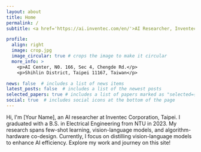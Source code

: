 ```yaml
---
layout: about
title: Home
permalink: /
subtitle: <a href='https://ai.inventec.com/en/'>AI Researcher, Inventec Corp., Taiwan</a> # :envelope:raykuo.sj@gmail.com

profile:
  align: right
  image: crop.jpg
  image_circular: true # crops the image to make it circular
  more_info: >
    <p>AI Center, N0. 166, Sec 4, Chengde Rd.</p>
    <p>Shihlin District, Taipei 11167, Taiwan</p>

news: false  # includes a list of news items
latest_posts: false  # includes a list of the newest posts
selected_papers: true # includes a list of papers marked as "selected={true}"
social: true  # includes social icons at the bottom of the page
---
```


<!-- Write your biography here. Tell the world about yourself. Link to your favorite [subreddit](http://reddit.com). You can put a picture in, too. The code is already in, just name your picture `prof_pic.jpg` and put it in the `img/` folder. -->

<!-- Put your address / P.O. box / other info right below your picture. You can also disable any of these elements by editing `profile` property of the YAML header of your `_pages/about.md`. Edit `_bibliography/papers.bib` and Jekyll will render your [publications page](/al-folio/publications/) automatically. -->

<!-- Link to your social media connections, too. This theme is set up to use [Font Awesome icons](http://fortawesome.github.io/Font-Awesome/) and [Academicons](https://jpswalsh.github.io/academicons/), like the ones below. Add your Facebook, Twitter, LinkedIn, Google Scholar, or just disable all of them. -->

<!-- [My CV](https://drive.google.com/file/d/1rjSab6qaryjmgTpazxhNHsnJAdav7Kcr/view?usp=sharing) -->

Hi, I'm [Your Name], an AI researcher at Inventec Corporation, Taipei. I graduated with a B.S. in Electrical Engineering from NTU in 2023. My research spans few-shot learning, vision-language models, and algorithm-hardware co-design. Currently, I focus on distilling vision-language models to enhance AI efficiency. Explore my work and journey on this site!
